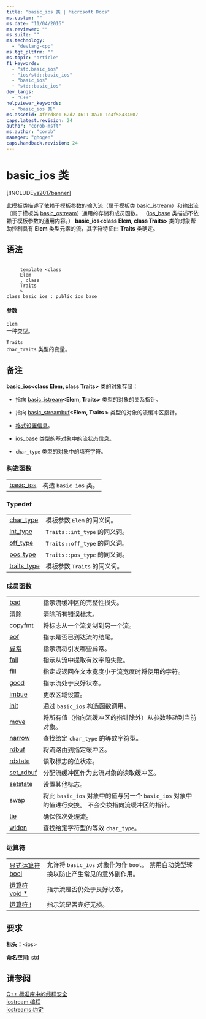 ```yaml
---
title: "basic_ios 类 | Microsoft Docs"
ms.custom: ""
ms.date: "11/04/2016"
ms.reviewer: ""
ms.suite: ""
ms.technology: 
  - "devlang-cpp"
ms.tgt_pltfrm: ""
ms.topic: "article"
f1_keywords: 
  - "std.basic_ios"
  - "ios/std::basic_ios"
  - "basic_ios"
  - "std::basic_ios"
dev_langs: 
  - "C++"
helpviewer_keywords: 
  - "basic_ios 类"
ms.assetid: 4fdcd8e1-62d2-4611-8a70-1e4f58434007
caps.latest.revision: 24
author: "corob-msft"
ms.author: "corob"
manager: "ghogen"
caps.handback.revision: 24
---
```

# basic_ios 类
[!INCLUDE[vs2017banner](../assembler/inline/includes/vs2017banner.md)]

此模板类描述了依赖于模板参数的输入流（属于模板类 [basic\_istream](../standard-library/basic-istream-class.md)）和输出流（属于模板类 [basic\_ostream](../standard-library/basic-ostream-class.md)）通用的存储和成员函数。  （[ios\_base](../standard-library/ios-base-class.md) 类描述不依赖于模板参数的通用内容。） **basic\_ios\<class Elem, class Traits\>** 类的对象帮助控制具有 **Elem** 类型元素的流，其字符特征由 **Traits** 类确定。  
  
## 语法  
  
```  
  
     template <class   
     Elem  
     , class   
     Traits  
     >  
class basic_ios : public ios_base  
```  
  
#### 参数  
 `Elem`  
 一种类型。  
  
 `Traits`  
 `char_traits` 类型的变量。  
  
## 备注  
 **basic\_ios\<class Elem, class Traits\>** 类的对象存储：  
  
-   指向 [basic\_istream](../standard-library/basic-istream-class.md)**\<Elem, Traits\>** 类型的对象的关系指针。  
  
-   指向 [basic\_streambuf](../standard-library/basic-streambuf-class.md)**\<Elem, Traits \>** 类型的对象的流缓冲区指针。  
  
-   [格式设置信息](../standard-library/ios-base-class.md)。  
  
-   [ios\_base](../standard-library/ios-base-class.md) 类型的基对象中的[流状态信息](../standard-library/ios-base-class.md)。  
  
-   `char_type` 类型的对象中的填充字符。  
  
### 构造函数  
  
|||  
|-|-|  
|[basic\_ios](../Topic/basic_ios::basic_ios.md)|构造 `basic_ios` 类。|  
  
### Typedef  
  
|||  
|-|-|  
|[char\_type](../Topic/basic_ios::char_type.md)|模板参数 `Elem` 的同义词。|  
|[int\_type](../Topic/basic_ios::int_type.md)|`Traits::int_type` 的同义词。|  
|[off\_type](../Topic/basic_ios::off_type.md)|`Traits::off_type` 的同义词。|  
|[pos\_type](../Topic/basic_ios::pos_type.md)|`Traits::pos_type` 的同义词。|  
|[traits\_type](../Topic/basic_ios::traits_type.md)|模板参数 `Traits` 的同义词。|  
  
### 成员函数  
  
|||  
|-|-|  
|[bad](../Topic/basic_ios::bad.md)|指示流缓冲区的完整性损失。|  
|[清除](../Topic/basic_ios::clear.md)|清除所有错误标志。|  
|[copyfmt](../Topic/basic_ios::copyfmt.md)|将标志从一个流复制到另一个流。|  
|[eof](../Topic/basic_ios::eof.md)|指示是否已到达流的结尾。|  
|[异常](../Topic/basic_ios::exceptions.md)|指示流将引发哪些异常。|  
|[fail](../Topic/basic_ios::fail.md)|指示从流中提取有效字段失败。|  
|[fill](../Topic/basic_ios::fill.md)|指定或返回在文本宽度小于流宽度时将使用的字符。|  
|[good](../Topic/basic_ios::good.md)|指示流处于良好状态。|  
|[imbue](../Topic/basic_ios::imbue.md)|更改区域设置。|  
|[init](../Topic/basic_ios::init.md)|通过 `basic_ios` 构造函数调用。|  
|[move](../Topic/basic_ios::move.md)|将所有值（指向流缓冲区的指针除外）从参数移动到当前对象。|  
|[narrow](../Topic/basic_ios::narrow.md)|查找给定 `char_type` 的等效字符型。|  
|[rdbuf](../Topic/basic_ios::rdbuf.md)|将流路由到指定缓冲区。|  
|[rdstate](../Topic/basic_ios::rdstate.md)|读取标志的位状态。|  
|[set\_rdbuf](../Topic/basic_ios::set_rdbuf.md)|分配流缓冲区作为此流对象的读取缓冲区。|  
|[setstate](../Topic/basic_ios::setstate.md)|设置其他标志。|  
|[swap](../Topic/basic_ios::swap.md)|将此 `basic_ios` 对象中的值与另一个 `basic_ios` 对象中的值进行交换。  不会交换指向流缓冲区的指针。|  
|[tie](../Topic/basic_ios::tie.md)|确保依次处理流。|  
|[widen](../Topic/basic_ios::widen.md)|查找给定字符型的等效 `char_type`。|  
  
### 运算符  
  
|||  
|-|-|  
|[显式运算符 bool](../Topic/basic_ios::operator%20bool.md)|允许将 `basic_ios` 对象作为作 `bool`。  禁用自动类型转换以防止产生常见的意外副作用。|  
|[运算符 void \*](../Topic/basic_ios::operator%20void%20*.md)|指示流是否仍处于良好状态。|  
|[运算符 \!](../Topic/basic_ios::operator!.md)|指示流是否完好无损。|  
  
## 要求  
 **标头：**\<ios\>  
  
 **命名空间:** std  
  
## 请参阅  
 [C\+\+ 标准库中的线程安全](../standard-library/thread-safety-in-the-cpp-standard-library.md)   
 [iostream 编程](../standard-library/iostream-programming.md)   
 [iostreams 约定](../standard-library/iostreams-conventions.md)